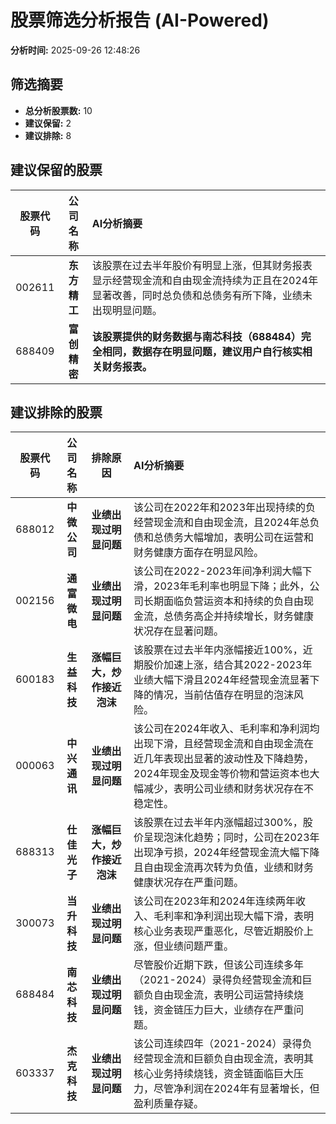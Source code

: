 # 股票筛选分析报告 (AI-Powered)

**分析时间:** 2025-09-26 12:48:26

## 筛选摘要

- **总分析股票数:** 10
- **建议保留:** 2
- **建议排除:** 8

## 建议保留的股票

| 股票代码 | 公司名称 | AI分析摘要 |
|:---:|:---:|:---|
| 002611 | **东方精工** | 该股票在过去半年股价有明显上涨，但其财务报表显示经营现金流和自由现金流持续为正且在2024年显著改善，同时总负债和总债务有所下降，业绩未出现明显问题。 |
| 688409 | **富创精密** | **该股票提供的财务数据与南芯科技（688484）完全相同，数据存在明显问题，建议用户自行核实相关财务报表。** |

## 建议排除的股票

| 股票代码 | 公司名称 | 排除原因 | AI分析摘要 |
|:---:|:---:|:---:|:---|
| 688012 | **中微公司** | **业绩出现过明显问题** | 该公司在2022年和2023年出现持续的负经营现金流和自由现金流，且2024年总负债和总债务大幅增加，表明公司在运营和财务健康方面存在明显风险。 |
| 002156 | **通富微电** | **业绩出现过明显问题** | 该公司在2022-2023年间净利润大幅下滑，2023年毛利率也明显下降；此外，公司长期面临负营运资本和持续的负自由现金流，总债务高企并持续增长，财务健康状况存在显著问题。 |
| 600183 | **生益科技** | **涨幅巨大，炒作接近泡沫** | 该股票在过去半年内涨幅接近100%，近期股价加速上涨，结合其2022-2023年业绩大幅下滑且2024年经营现金流显著下降的情况，当前估值存在明显的泡沫风险。 |
| 000063 | **中兴通讯** | **业绩出现过明显问题** | 该公司在2024年收入、毛利率和净利润均出现下滑，且经营现金流和自由现金流在近几年表现出显著的波动性及下降趋势，2024年现金及现金等价物和营运资本也大幅减少，表明公司业绩和财务状况存在不稳定性。 |
| 688313 | **仕佳光子** | **涨幅巨大，炒作接近泡沫** | 该股票在过去半年内涨幅超过300%，股价呈现泡沫化趋势；同时，公司在2023年出现净亏损，2024年经营现金流大幅下降且自由现金流再次转为负值，业绩和财务健康状况存在严重问题。 |
| 300073 | **当升科技** | **业绩出现过明显问题** | 该公司在2023年和2024年连续两年收入、毛利率和净利润出现大幅下滑，表明核心业务表现严重恶化，尽管近期股价上涨，但业绩问题严重。 |
| 688484 | **南芯科技** | **业绩出现过明显问题** | 尽管股价近期下跌，但该公司连续多年（2021-2024）录得负经营现金流和巨额负自由现金流，表明公司运营持续烧钱，资金链压力巨大，业绩存在严重问题。 |
| 603337 | **杰克科技** | **业绩出现过明显问题** | 该公司连续四年（2021-2024）录得负经营现金流和巨额负自由现金流，表明其核心业务持续烧钱，资金链面临巨大压力，尽管净利润在2024年有显著增长，但盈利质量存疑。 |
